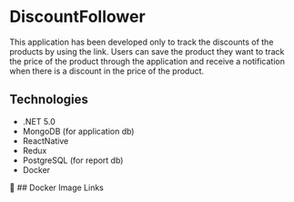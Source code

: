 # DiscountFollower

This application has been developed only to track the discounts of the products by using the link.
Users can save the product they want to track the price of the product through the application and receive a notification when there is a discount in the price of the product.

## Technologies
- .NET 5.0
- MongoDB (for application db)
- ReactNative
- Redux
- PostgreSQL (for report db)
- Docker

:whale: ## Docker Image Links


